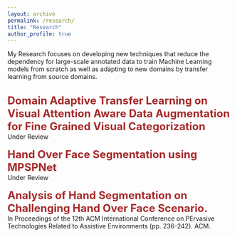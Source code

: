 ```yaml
---
layout: archive
permalink: /research/
title: "Research"
author_profile: true
---
```


My Research focuses on developing new techniques that reduce the dependency for large-scale annotated data to train Machine Learning models from scratch as well as adapting to new domains by transfer learning from source domains. 

<br/>
    <span style="color:black; font-size:17px"><b><font color="brown" size="5">Domain Adaptive Transfer Learning on Visual Attention Aware Data Augmentation for Fine Grained Visual Categorization</font></b></span><br/>
    Under Review <br/>



<br/>
    <span style="color:black; font-size:17px"><b><font color="brown" size="5">Hand Over Face Segmentation using MPSPNet</font></b></span><br/>
    Under Review<br/>




<br/>
    <span style="color:black; font-size:17px"><b><font color="brown" size="5">Analysis of Hand Segmentation on Challenging Hand Over Face Scenario.</font></b></span><br/>
    In Proceedings of the 12th ACM International Conference on PErvasive Technologies Related to Assistive Environments (pp. 236-242). ACM.<br/>
